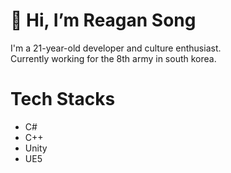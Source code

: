 # 👋 Hi, I’m Reagan Song

I'm a 21-year-old developer and culture enthusiast.   
Currently working for the 8th army in south korea.   

# Tech Stacks   
- C#
- C++
- Unity
- UE5


<!---
ReaganSong/ReaganSong is a ✨ special ✨ repository because its `README.md` (this file) appears on your GitHub profile.
You can click the Preview link to take a look at your changes.
--->
